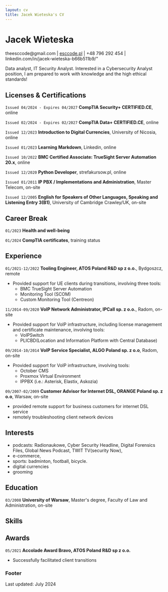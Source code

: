 ```yaml
---
layout: cv
title: Jacek Wieteska's CV
---
```

# Jacek Wieteska
<div id="webaddress">
<a>theesccode@gmail.com</a>
| <a href="https://esccode.pl">esccode.pl</a> | <a>+48 796 292 454</a> | <a>linkedin.com/in/jacek-wieteska-b66b511b9/"</a>
</div>

Data analyst, IT Security Analyst. Interested in a Cybersecurity Analyst position, I am prepared to work with knowledge and the high ethical standards!

## Licenses & Certifications

`Issued 04/2024 - Expires 04/2027` __CompTIA Security+ CERTIFIED.CE__, online

`Issued 02/2024 - Expires 02/2027` __CompTIA Data+ CERTIFIED.CE__, online

`Issued 12/2023` __Introduction to Digital Currencies__, 
University of Nicosia, online

`Issued 01/2023` __Learning Markdown__, Linkedin, online

`Issued 10/2022` __BMC Certified Associate: TrueSight Server Automation 20.x__, online

`Issued 12/2020` __Python Developer__, strefakursow.pl, online

`Issued 01/2011` __IP PBX / Implementations and Administration__, Master Telecom, on-site

`Issued 12/2005` __English for Speakers of Other Languages, Speaking and Listening Entry 3(B1)__, University of Cambridge Crawley/UK, on-site

## Career Break

`01/2023` __Health and well-being__

`01/2024` __CompTIA certificates__, training status

  <!-- - Proactively participate in the renewal process for certifications such as CompTIA Data+ and Security+
  - Engaged in non-registered business activities, operating within the legal limits for small-scale income
  - CompTIA Security+ SY0-601, Passed: April 3, 2024
  - CompTIA Data+ DA0-001, Passed: February 11, 2024
  - UNIC 'Introduction to Digital Currencies', Passed: Dec 20, 2023
  - Created and maintained a web using markup languages -->

## Experience

`01/2021-12/2022`
__Tooling Engineer, ATOS Poland R&D sp z o.o.__, Bydgoszcz, remote

- Provided support for UE clients during transitions, involving three tools:
  - BMC TrueSight Server Automation
  - Monitoring Tool (SCOM)
  - Custom Monitoring Tool (Centreon)

`11/2014-09/2020`
__VoIP Network Administrator, IPCall sp. z o.o.__, Radom, on-site

 - Provided support for VoIP infrastructure, including license management and certificate maintenance, involving tools:
   - VoIPSwitch
   - PLICBD(Location and Information Platform with Central Database)

`09/2014-10/2014`
__VoIP Service Specialist, ALGO Poland sp. z o.o__, Radom, on-site

 - Provided support for VoIP infrastructure, involving tools:
   - October CMS
   - Proxmox Virtual Environment
   - IPPBX (i.e.: Asterisk, Elastix, Askozia)

`09/2007-02/2009`
__Customer Advisor for Internet DSL, ORANGE Poland sp. z o.o__, Warsaw, on-site

- provided remote support for business customers for internet DSL service
- remotely troubleshooting client network devices

## Interests

- podcasts: Radionaukowe, Cyber Security Headline, Digital Forensics Files, Global News Podcast, TWIT TV(security Now),
- e-commerce,
- sports: badminton, football, bicycle.
- digital currencies
- grooming


## Education

`03/2008`
__University of Warsaw__,  Master's degree, Faculty of Law and Administration, on-site

## Skills



## Awards

`05/2021`
__Accolade Award Bravo, ATOS Poland R&D sp z o.o.__
 
- Successfully facilitated client transitions



<!-- ## Publications -->

<!-- A list is also available [online](http://scholar.google.co.uk/citations?user=LTOTl0YAAAAJ) -->

<!-- ### Journals -->



### Footer

Last updated: July 2024



